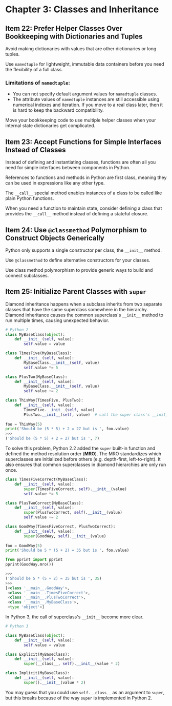 # Chapter 3: Classes and Inheritance

## Item 22: Prefer Helper Classes Over Bookkeeping with Dictionaries and Tuples
Avoid making dictionaries with values that are other dictionaries or long tuples.

Use `namedtuple` for lightweight, immutable data containers before you need the flexibility of a full class.

### Limitations of `namedtuple`:
+ You can not specify default argument values for `namedtuple` classes.
+ The attribute values of `namedtuple` instances are still accessible using numerical indexes and iteration. If you move to a real class later, then it is hard to keep the backward compatibility.

Move your bookkeeping code to use multiple helper classes when your internal state dictionaries get complicated.

## Item 23: Accept Functions for Simple Interfaces Instead of Classes
Instead of defining and instantiating classes, functions are often all you need for simple interfaces between components in Python.

References to functions and methods in Python are first class, meaning they can be used in expressions like any other type.

The `__call__` special method enables instances of a class to be called like plain Python functions.

When you need a function to maintain state, consider defining a class that provides the `__call__` method instead of defining a stateful closure.

## Item 24: Use `@classmethod` Polymorphism to Construct Objects Generically
Python only supports a single constructor per class, the `__init__` method.

Use `@classmethod` to define alternative constructors for your classes.

Use class method polymorphism to provide generic ways to build and connect subclasses.

## Item 25: Initialize Parent Classes with `super`

Diamond inheritance happens when a subclass inherits from two separate classes that have the same superclass somewhere in the hierarchy. Diamond inheritance causes the common superclass's `__init__` method to run multiple times, causing unexpected behavior.

```Python
# Python 2
class MyBaseClass(object):
    def __init__(self, value):
        self.value = value

class TimesFive(MyBaseClass):
    def __init__(self, value):
        MyBaseClass.__init__(self, value)
        self.value *= 5

class PlusTwo(MyBaseClass):
    def __init__(self, value):
        MyBaseClass.__init__(self, value)
        self.value += 2

class ThisWay(TimesFive, PlusTwo):
    def __init__(self, value):
        TimesFive.__init__(self, value)
        PlusTwo.__init__(self, value)  # call the super class's __init__ again
        
foo = ThisWay(5)
print('Should be (5 * 5) + 2 = 27 but is ', foo.value)
>>>
('Should be (5 * 5) + 2 = 27 but is ', 7)
```

To solve this problem, Python 2.2 added the `super` built-in function and defined the method resolution order (**MRO**). The MRO standardizes which superclasses are initialized before others (e.g. depth-first, left-to-right). It also ensures that common superclasses in diamond hierarchies are only run once.

```Python
class TimesFiveCorrect(MyBaseClass):
    def __init__(self, value):
        super(TimesFiveCorrect, self).__init__(value)
        self.value *= 5

class PlusTwoCorrect(MyBaseClass):
    def __init__(self, value):
        super(PlusTwoCorrect, self).__init__(value)
        self.value += 2

class GoodWay(TimesFiveCorrect, PlusTwoCorrect):
    def __init__(self, value):
        super(GoodWay, self).__init__(value)
    
foo = GoodWay(5)
print('Should be 5 * (5 + 2) = 35 but is ', foo.value)

from pprint import pprint
pprint(GoodWay.mro())

>>>
('Should be 5 * (5 + 2) = 35 but is ', 35)
>>>
[<class '__main__.GoodWay'>,
 <class '__main__.TimesFiveCorrect'>,
 <class '__main__.PlusTwoCorrect'>,
 <class '__main__.MyBaseClass'>,
 <type 'object'>]
```

In Python 3, the call of superclass's `__init__` become more clear.

```Python
# Python 3

class MyBaseClass(object):
    def __init__(self, value):
        self.value = value

class Explicit(MyBaseClass):
    def __init__(self, value):
        super(__class__, self).__init__(value * 2)

class Implicit(MyBaseClass):
    def __init__(self, value):
        super().__init__(value * 2)
```

You may guess that you could use `self.__class__` as an argument to `super`, but this breaks because of the way `super` is implemented in Python 2.

